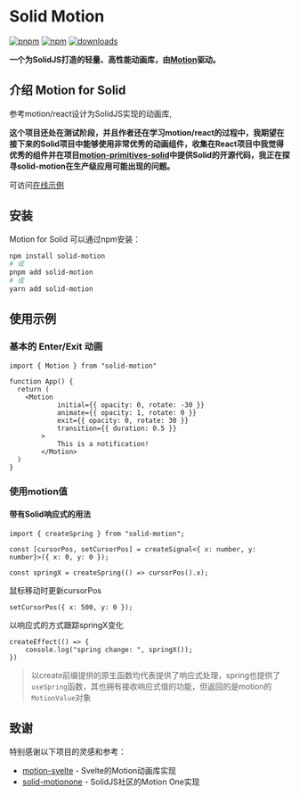 # Solid Motion

[![pnpm](https://img.shields.io/badge/maintained%20with-pnpm-cc00ff.svg?style=for-the-badge&logo=pnpm)](https://pnpm.io/)
[![npm](https://img.shields.io/npm/v/solid-motion?style=for-the-badge)](https://www.npmjs.com/package/solid-motion)
[![downloads](https://img.shields.io/npm/dw/solid-motion?color=blue&style=for-the-badge)](https://www.npmjs.com/package/solid-motion)

**一个为SolidJS打造的轻量、高性能动画库，由[Motion](https://motion.dev/)驱动。**

## 介绍 Motion for Solid 

参考motion/react设计为SolidJS实现的动画库,

**这个项目还处在测试阶段，并且作者还在学习motion/react的过程中，我期望在接下来的Solid项目中能够使用非常优秀的动画组件，收集在React项目中我觉得优秀的组件并在项目[motion-primitives-solid](github.com/yefu24324/motion-primitives-solid)中提供Solid的开源代码，我正在探寻solid-motion在生产级应用可能出现的问题。**

可访问[在线示例](https://motion-primitives-solid.yefu24324.com)

## 安装

Motion for Solid 可以通过npm安装：

```bash
npm install solid-motion
# 或
pnpm add solid-motion
# 或
yarn add solid-motion
```

## 使用示例

### 基本的 Enter/Exit 动画

```tsx
import { Motion } from "solid-motion"

function App() {
  return (
    <Motion
			initial={{ opacity: 0, rotate: -30 }}
			animate={{ opacity: 1, rotate: 0 }}
			exit={{ opacity: 0, rotate: 30 }}
			transition={{ duration: 0.5 }}
		>
			This is a notification!
		</Motion>
  )
}
```

### 使用motion值

#### 带有Solid响应式的用法
```tsx
import { createSpring } from "solid-motion";

const [cursorPos, setCursorPos] = createSignal<{ x: number, y: number}>({ x: 0, y: 0 });

const springX = createSpring(() => cursorPos().x);
```

鼠标移动时更新cursorPos

```tsx
setCursorPos({ x: 500, y: 0 });
```

以响应式的方式跟踪springX变化
```tsx
createEffect(() => {
	console.log("spring change: ", springX());
})
```

> 以create前缀提供的原生函数均代表提供了响应式处理，spring也提供了`useSpring`函数，其也拥有接收响应式值的功能，但返回的是motion的`MotionValue`对象


## 致谢

特别感谢以下项目的灵感和参考：

- [motion-svelte](https://github.com/epavanello/motion-svelte) - Svelte的Motion动画库实现
- [solid-motionone](https://github.com/solidjs-community/solid-motionone) - SolidJS社区的Motion One实现
